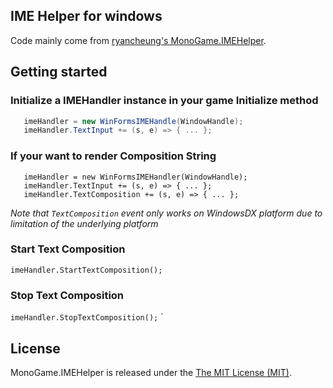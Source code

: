 ## IME Helper for windows
Code mainly come from [ryancheung's MonoGame.IMEHelper](https://github.com/ryancheung/MonoGame.IMEHelper).
## Getting started

### Initialize a IMEHandler instance in your game Initialize method

```c#
   imeHandler = new WinFormsIMEHandle(WindowHandle);
   imeHandler.TextInput += (s, e) => { ... };
```

### If your want to render Composition String

```#
   imeHandler = new WinFormsIMEHandler(WindowHandle);
   imeHandler.TextInput += (s, e) => { ... };
   imeHandler.TextComposition += (s, e) => { ... };
```

*Note that `TextComposition` event only works on WindowsDX platform due to limitation of the underlying platform*

### Start Text Composition

`imeHandler.StartTextComposition();`

### Stop Text Composition

`imeHandler.StopTextComposition();`
`

## License

MonoGame.IMEHelper is released under the [The MIT License (MIT)](https://github.com/ryancheung/MonoGame.IMEHelper/blob/master/LICENSE.txt).
